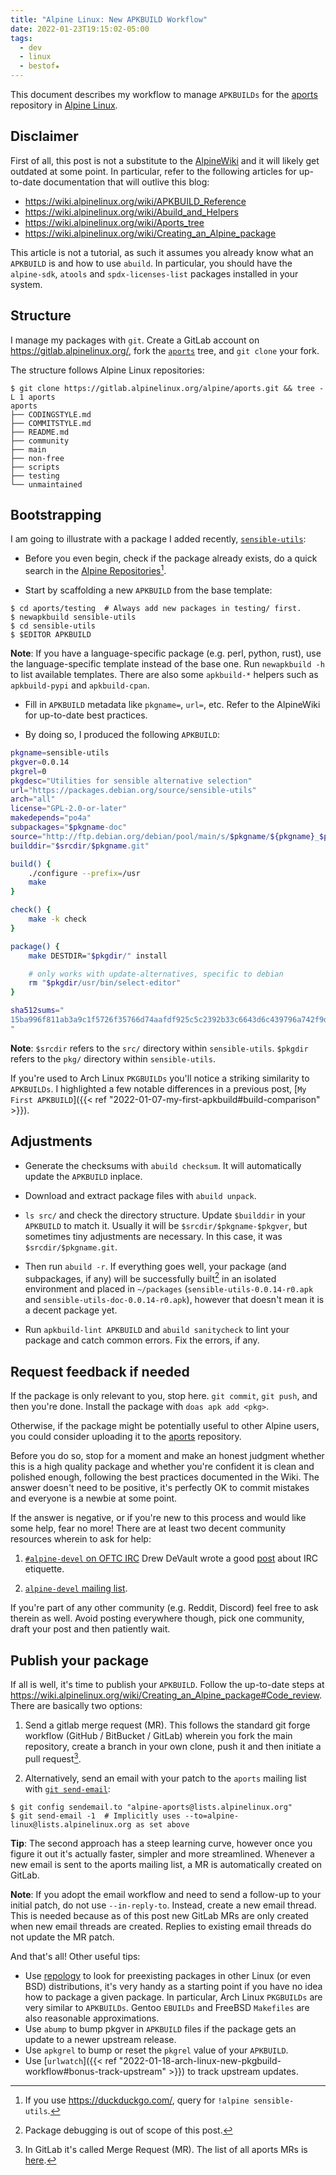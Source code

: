 ```yaml
---
title: "Alpine Linux: New APKBUILD Workflow"
date: 2022-01-23T19:15:02-05:00
tags:
  - dev
  - linux
  - bestof★
---
```


This document describes my workflow to manage `APKBUILDs` for the
[aports][aports] repository in [Alpine Linux][alpine-linux].


## Disclaimer

First of all, this post is not a substitute to the [AlpineWiki][alpine-wiki]
and it will likely get outdated at some point. In particular, refer to the
following articles for up-to-date documentation that will outlive this blog:

- https://wiki.alpinelinux.org/wiki/APKBUILD_Reference
- https://wiki.alpinelinux.org/wiki/Abuild_and_Helpers
- https://wiki.alpinelinux.org/wiki/Aports_tree
- https://wiki.alpinelinux.org/wiki/Creating_an_Alpine_package

This article is not a tutorial, as such it assumes you already know what an
`APKBUILD` is and how to use `abuild`. In particular, you should have the
`alpine-sdk`, `atools` and `spdx-licenses-list` packages installed in your
system.

## Structure

I manage my packages with `git`. Create a GitLab account on
https://gitlab.alpinelinux.org/, fork the [`aports`][aports] tree, and `git
clone` your fork.

The structure follows Alpine Linux repositories:

```
$ git clone https://gitlab.alpinelinux.org/alpine/aports.git && tree -L 1 aports
aports
├── CODINGSTYLE.md
├── COMMITSTYLE.md
├── README.md
├── community
├── main
├── non-free
├── scripts
├── testing
└── unmaintained
```

## Bootstrapping

I am going to illustrate with a package I added recently, [`sensible-utils`][sensible-utils]:

- Before you even begin, check if the package already exists, do a quick search in the [Alpine Repositories](https://pkgs.alpinelinux.org/packages?name=sensible%2Dutils)[^1].

- Start by scaffolding a new `APKBUILD` from the base template:

```shell
$ cd aports/testing  # Always add new packages in testing/ first.
$ newapkbuild sensible-utils
$ cd sensible-utils
$ $EDITOR APKBUILD
```

**Note**: If you have a language-specific package (e.g. perl, python, rust),
use the language-specific template instead of the base one. Run `newapkbuild
-h` to list available templates. There are also some `apkbuild-*` helpers such
as `apkbuild-pypi` and `apkbuild-cpan`.

- Fill in `APKBUILD` metadata like `pkgname=`, `url=`, etc. Refer to the AlpineWiki for up-to-date best practices.

- By doing so, I produced the following `APKBUILD`:

```bash
pkgname=sensible-utils
pkgver=0.0.14
pkgrel=0
pkgdesc="Utilities for sensible alternative selection"
url="https://packages.debian.org/source/sensible-utils"
arch="all"
license="GPL-2.0-or-later"
makedepends="po4a"
subpackages="$pkgname-doc"
source="http://ftp.debian.org/debian/pool/main/s/$pkgname/${pkgname}_$pkgver.tar.xz"
builddir="$srcdir/$pkgname.git"

build() {
	./configure --prefix=/usr
	make
}

check() {
	make -k check
}

package() {
	make DESTDIR="$pkgdir/" install

	# only works with update-alternatives, specific to debian
	rm "$pkgdir/usr/bin/select-editor"
}

sha512sums="
15ba996f811ab3a9c1f5726f35766d74aafdf925c5c2392b33c6643d6c439796a742f9d0f4625c79de640e6b5e4a6a032b768eb1bc4ac31b448f9767b0ceed44  sensible-utils_0.0.14.tar.xz
"
```

**Note**: `$srcdir` refers to the `src/` directory within `sensible-utils`. `$pkgdir`
refers to the `pkg/` directory within `sensible-utils`.

If you're used to Arch Linux `PKGBUILDs` you'll notice a striking similarity to
`APKBUILDs`. I highlighted a few notable differences in a previous post, [`My
First APKBUILD`]({{< ref "2022-01-07-my-first-apkbuild#build-comparison" >}}).

## Adjustments

- Generate the checksums with `abuild checksum`. It will automatically update the `APKBUILD` inplace.

- Download and extract package files with `abuild unpack`.

- `ls src/` and check the directory structure. Update `$builddir` in your
  `APKBUILD` to match it. Usually it will be `$srcdir/$pkgname-$pkgver`, but
  sometimes tiny adjustments are necessary. In this case, it was
  `$srcdir/$pkgname.git`.

- Then run `abuild -r`. If everything goes well, your package (and subpackages,
  if any) will be successfully built[^2] in an isolated environment and placed
  in `~/packages` (`sensible-utils-0.0.14-r0.apk` and
  `sensible-utils-doc-0.0.14-r0.apk`), however that doesn't mean it is a decent
  package yet.

- Run `apkbuild-lint APKBUILD` and `abuild sanitycheck` to lint your package
  and catch common errors. Fix the errors, if any.

## Request feedback if needed

If the package is only relevant to you, stop here. `git commit`, `git push`, and then you're done. Install the package with `doas apk add <pkg>`.

Otherwise, if the package might be potentially useful to other Alpine users, you could consider uploading it to the [aports][aports] repository.

Before you do so, stop for a moment and make an honest judgment whether this is a high quality package and whether you're confident it is clean and polished enough, following the best practices documented in the Wiki. The answer doesn't need to be positive, it's perfectly OK to commit mistakes and everyone is a newbie at some point.

If the answer is negative, or if you're new to this process and would like some help, fear no more! There are at least two decent community resources wherein to ask for help:

1. [`#alpine-devel` on OFTC IRC](https://wiki.alpinelinux.org/wiki/Alpine_Linux:IRC) Drew DeVault wrote a good [post](https://drewdevault.com/2021/11/24/A-philosophy-for-instant-messaging.html) about IRC etiquette.

2. [`alpine-devel` mailing list](https://wiki.alpinelinux.org/wiki/Alpine_Linux:Mailing_lists).

If you're part of any other community (e.g. Reddit, Discord) feel free to ask therein as well. Avoid posting everywhere though, pick one community, draft your post and then patiently wait.

## Publish your package

If all is well, it's time to publish your `APKBUILD`. Follow the up-to-date
steps at
https://wiki.alpinelinux.org/wiki/Creating_an_Alpine_package#Code_review. There are basically two options:

1. Send a gitlab merge request (MR). This follows the standard git forge workflow
   (GitHub / BitBucket / GitLab) wherein you fork the main repository, create
   a branch in your own clone, push it and then initiate a pull request[^3].

2. Alternatively, send an email with your patch to the `aports` mailing list
   with [`git send-email`][git-send-email]:

```shell
$ git config sendemail.to "alpine-aports@lists.alpinelinux.org"
$ git send-email -1  # Implicitly uses --to=alpine-linux@lists.alpinelinux.org as set above
```

**Tip**: The second approach has a steep learning curve, however once you
figure it out it's actually faster, simpler and more streamlined. Whenever
a new email is sent to the aports mailing list, a MR is automatically created
on GitLab.

**Note**: If you adopt the email workflow and need to send a follow-up to your
initial patch, do not use `--in-reply-to`. Instead, create a new email thread.
This is needed because as of this post new GitLab MRs are only created when new
email threads are created. Replies to existing email threads do not update the
MR patch.

And that's all! Other useful tips:

- Use [repology][repology] to look for preexisting packages in other Linux (or even BSD) distributions, it's very handy as a starting point if you have no idea how to package a given package. In particular, Arch Linux `PKGBUILDs` are very similar to `APKBUILDs`. Gentoo `EBUILDs` and FreeBSD `Makefiles` are also reasonable approximations.
- Use `abump` to bump pkgver in `APKBUILD` files if the package gets an update to a newer upstream release.
- Use `apkgrel` to bump or reset the `pkgrel` value of your `APKBUILD`.
- Use [`urlwatch`]({{< ref "2022-01-18-arch-linux-new-pkgbuild-workflow#bonus-track-upstream" >}}) to track upstream updates.

[alpine-linux]: https://alpinelinux.org/
[alpine-wiki]: https://wiki.alpinelinux.org/wiki/Main_Page
[aports]: https://gitlab.alpinelinux.org/alpine/aports
[git-send-email]: https://git-send-email.io/
[repology]: https://repology.org/
[sensible-utils]: https://packages.debian.org/source/sensible-utils

[^1]: If you use https://duckduckgo.com/, query for `!alpine sensible-utils`.
[^2]: Package debugging is out of scope of this post.
[^3]: In GitLab it's called Merge Request (MR). The list of all aports MRs is [here](https://gitlab.alpinelinux.org/alpine/aports/-/merge_requests).
